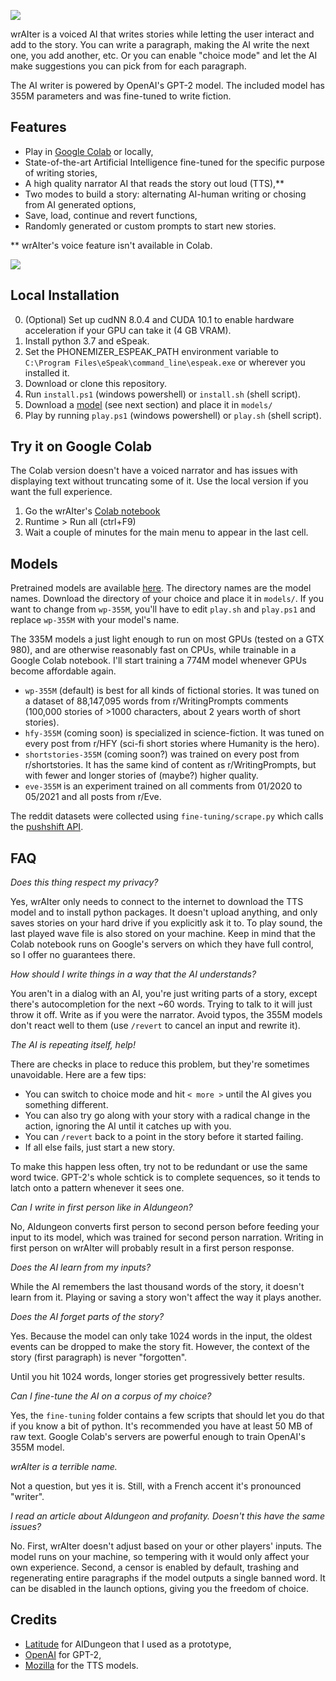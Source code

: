 ![](https://i.imgur.com/wbxNBBA.png)

wrAIter is a voiced AI that writes stories while letting the user interact and add to the story.
You can write a paragraph, making the AI write the next one, you add another, etc.
Or you can enable "choice mode" and let the AI make suggestions you can pick
from for each paragraph.

The AI writer is powered by OpenAI's GPT-2 model. The included model has 355M parameters
and was fine-tuned to write fiction.

## Features
* Play in [Google Colab](https://colab.research.google.com/drive/1Bk0_cPV5M61TWWslDw-nNjmtGG3nBF4W?usp=sharing) or locally,
* State-of-the-art Artificial Intelligence fine-tuned for the specific purpose of writing stories,
* A high quality narrator AI that reads the story out loud (TTS),**
* Two modes to build a story: alternating AI-human writing or chosing from AI generated options,
* Save, load, continue and revert functions,
* Randomly generated or custom prompts to start new stories.

** wrAIter's voice feature isn't available in Colab.

![](https://i.imgur.com/bOSnLJi.png)

## Local Installation
0. (Optional) Set up cudNN 8.0.4 and CUDA 10.1 to enable hardware acceleration if your GPU can take it (4 GB VRAM).
1. Install python 3.7 and eSpeak.
2. Set the PHONEMIZER_ESPEAK_PATH environment variable to `C:\Program Files\eSpeak\command_line\espeak.exe` or wherever you installed it.
3. Download or clone this repository.
4. Run `install.ps1` (windows powershell) or `install.sh` (shell script).
5. Download a [model](https://drive.google.com/drive/folders/14aex0HBP7EtUn6FGLfIoHe3gWmrIDZbI?usp=sharing) (see next section) and place it in `models/`
6. Play by running `play.ps1` (windows powershell) or `play.sh` (shell script).

## Try it on Google Colab
The Colab version doesn't have a voiced narrator and has issues with displaying text without truncating some of it. Use the local version if you want the full experience.

1. Go the wrAIter's [Colab notebook](https://colab.research.google.com/drive/1Bk0_cPV5M61TWWslDw-nNjmtGG3nBF4W?usp=sharing)
2. Runtime > Run all (ctrl+F9)
3. Wait a couple of minutes for the main menu to appear in the last cell.


## Models
Pretrained models are available [here](https://drive.google.com/drive/folders/14aex0HBP7EtUn6FGLfIoHe3gWmrIDZbI?usp=sharing).
The directory names are the model names. Download the directory of your choice and place it in `models/`.
If you want to change from `wp-355M`, you'll have to edit `play.sh` and `play.ps1` and replace `wp-355M` with your model's name.


The 335M models a just light enough to run on most GPUs (tested on a GTX 980), and are otherwise reasonably fast on CPUs,
while trainable in a Google Colab notebook. I'll start training a 774M model whenever GPUs become affordable again.
* `wp-355M` (default) is best for all kinds of fictional stories. It was tuned on a dataset of 88,147,095 words from r/WritingPrompts comments (100,000 stories of >1000 characters, about 2 years worth of short stories).
* `hfy-355M` (coming soon) is specialized in science-fiction. It was tuned on every post from r/HFY (sci-fi short stories where Humanity is the hero).
* `shortstories-355M` (coming soon?) was trained on every post from r/shortstories. It has the same kind of content as r/WritingPrompts, but with fewer and longer stories of (maybe?) higher quality.
* `eve-355M` is an experiment trained on all comments from 01/2020 to 05/2021 and all posts from r/Eve.

The reddit datasets were collected using `fine-tuning/scrape.py` which calls the [pushshift API](https://github.com/pushshift/api).

## FAQ
_Does this thing respect my privacy?_

Yes, wrAIter only needs to connect to the internet to download the TTS model and to install python packages. It doesn't upload anything, and only saves stories on your hard drive if you explicitly ask it to. To play sound, the last played wave file is also stored on your machine. Keep in mind that the Colab notebook runs on Google's servers on which they have full control, so I offer no guarantees there.

_How should I write things in a way that the AI understands?_

You aren't in a dialog with an AI, you're just writing parts of a story, except there's autocompletion for the next ~60 words. Trying to talk to it will just throw it off. Write as if you were the narrator. Avoid typos, the 355M models don't react well to them (use `/revert` to cancel an input and rewrite it).

_The AI is repeating itself, help!_

There are checks in place to reduce this problem, but they're sometimes unavoidable. Here are a few tips:
* You can switch to choice mode and hit `< more >` until the AI gives you something different.
* You can also try go along with your story with a radical change in the action, ignoring the AI until it catches up with you.
* You can `/revert` back to a point in the story before it started failing.
* If all else fails, just start a new story.

To make this happen less often, try not to be redundant or use the same word twice. GPT-2's whole schtick is to complete sequences, so it tends to latch onto a pattern whenever it sees one.

_Can I write in first person like in AIdungeon?_

No, AIdungeon converts first person to second person before feeding your input to its model, which was trained for second person narration. Writing in first person on wrAIter will probably result in a first person response.

_Does the AI learn from my inputs?_

While the AI remembers the last thousand words of the story, it doesn't learn from it. Playing or saving a story won't affect the way it plays another.

_Does the AI forget parts of the story?_

Yes. Because the model can only take 1024 words in the input, the oldest events can be dropped to make the story fit. However, the context of the story (first paragraph) is never "forgotten".

Until you hit 1024 words, longer stories get progressively better results.

_Can I fine-tune the AI on a corpus of my choice?_

Yes, the `fine-tuning` folder contains a few scripts that should let you do that if you know a bit of python. It's recommended you have at least 50 MB of raw text. Google Colab's servers are powerful enough to train OpenAI's 355M model.

_wrAIter is a terrible name._

Not a question, but yes it is. Still, with a French accent it's pronounced "writer".

_I read an article about AIdungeon and profanity. Doesn't this have the same issues?_

No. First, wrAIter doesn't adjust based on your or other players' inputs. The model runs on your machine, so tempering with it would only affect your own experience. Second, a censor is enabled by default, trashing and regenerating entire paragraphs if the model outputs a single banned word. It can be disabled in the launch options, giving you the freedom of choice.


## Credits
* [Latitude](https://github.com/Latitude-Archives/AIDungeon) for AIDungeon that I used as a prototype,
* [OpenAI](https://github.com/openai/gpt-2) for GPT-2,
* [Mozilla](https://github.com/mozilla) for the TTS models.
